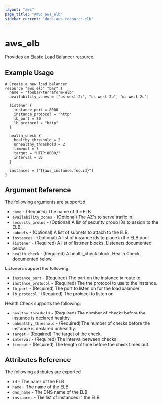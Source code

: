 ```yaml
---
layout: "aws"
page_title: "AWS: aws_elb"
sidebar_current: "docs-aws-resource-elb"
---
```


# aws\_elb

Provides an Elastic Load Balancer resource.

## Example Usage

```
# Create a new load balancer
resource "aws_elb" "bar" {
  name = "foobar-terraform-elb"
  availability_zones = ["us-west-2a", "us-west-2b", "us-west-2c"]

  listener {
    instance_port = 8000
    instance_protocol = "http"
    lb_port = 80
    lb_protocol = "http"
  }

  health_check {
    healthy_threshold = 2
    unhealthy_threshold = 2
    timeout = 3
    target = "HTTP:8000/"
    interval = 30
  }

  instances = ["${aws_instance.foo.id}"]
}
```

## Argument Reference

The following arguments are supported:

* `name` - (Required) The name of the ELB
* `availability_zones` - (Optional) The AZ's to serve traffic in.
* `security_groups` - (Optional) A list of security group IDs to assign to the ELB.
* `subnets` - (Optional) A list of subnets to attach to the ELB.
* `instances` - (Optional) A list of instance ids to place in the ELB pool.
* `listener` - (Required) A list of listener blocks. Listeners documented below.
* `health_check` - (Required) A health_check block. Health Check documented below.

Listeners support the following:

* `instance_port` - (Required) The port on the instance to route to
* `instance_protocol` - (Required) The the protocol to use to the instance.
* `lb_port` - (Required) The port to listen on for the load balancer
* `lb_protocol` - (Required) The protocol to listen on.

Health Check supports the following:

* `healthy_threshold` - (Required) The number of checks before the instance is declared healthy.
* `unhealthy_threshold` - (Required) The number of checks before the instance is declared unhealthy.
* `target` - (Required) The target of the check.
* `interval` - (Required) The interval between checks.
* `timeout` - (Required) The length of time before the check times out.


## Attributes Reference

The following attributes are exported:

* `id` - The name of the ELB
* `name` - The name of the ELB
* `dns_name` - The DNS name of the ELB
* `instances` - The list of instances in the ELB
